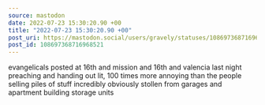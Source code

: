 ```yaml
---
source: mastodon
date: 2022-07-23 15:30:20.90 +00
title: "2022-07-23 15:30:20.90 +00"
post_uri: https://mastodon.social/users/gravely/statuses/108697368716968521
post_id: 108697368716968521
---
```

evangelicals posted at 16th and mission and 16th and valencia last night preaching and handing out lit, 100 times more annoying than the people selling piles of stuff incredibly obviously stollen from garages and apartment building storage units


